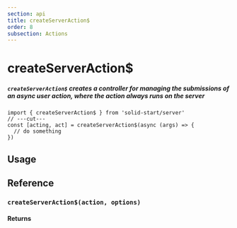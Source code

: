 ```yaml
---
section: api
title: createServerAction$
order: 8
subsection: Actions
---
```


# createServerAction$

##### `createServerAction$` creates a controller for managing the submissions of an async user action, where the action always runs on the server

<div class="text-lg">

```tsx twoslash
import { createServerAction$ } from 'solid-start/server'
// ---cut---
const [acting, act] = createServerAction$(async (args) => {
  // do something
})
```

</div>

<table-of-contents></table-of-contents>

## Usage

## Reference

### `createServerAction$(action, options)`

#### Returns


